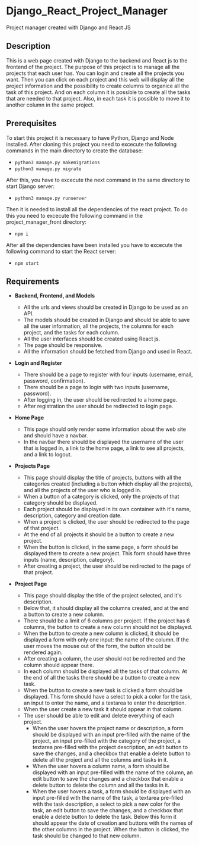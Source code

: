 # Django_React_Project_Manager
 Project manager created with Django and React JS

## Description
This is a web page created with Django to the backend and React js to the frontend of the project. The purpose of this project is to manage all the projects that each user has. You can login and create all the projects you want. Then you can click on each project and this web will display all the project information and the possibility to create columns to organice all the task of this project. And on each column it is possible to create all the tasks that are needed to that project. Also, in each task it is possible to move it to another column in the same project.

## Prerequisites
To start this project it is necessary to have Python, Django and Node installed.
After cloning this project you need to excecute the following commands in the main directory to create the database:
* `python3 manage.py makemigrations`
* `python3 manage.py migrate`

After this, you have to excecute the next command in the same directory to start Django server:
* `python3 manage.py runserver`

Then it is needed to install all the dependencies of the react project. To do this you need to excecute the following command in the project_manager_front directory:
* `npm i`

After all the dependencies have been installed you have to excecute the following command to start the React server:
* `npm start`

## Requirements
* **Backend, Frontend, and Models**
    * All the urls and views should be created in Django to be used as an API.
    * The models should be created in Django and should be able to save all the user information, all the projects, the columns for each project, and the tasks for each column.
    * All the user interfaces should be created using React js.
    * The page should be responsive.
    * All the information should be fetched from Django and used in React.

* **Login and Register**
    * There should be a page to register with four inputs (username, email, password, confirmation).
    * There should be a page to login with two inputs (username, password).
    * After logging in, the user should be redirected to a home page.
    * After registration the user should be redirected to login page.

* **Home Page**
    * This page should only render some information about the web site and should have a navbar.
    * In the navbar there should be displayed the username of the user that is logged in, a link to the home page, a link to see all projects, and a link to logout.

* **Projects Page**
    * This page should display the title of projects, buttons with all the categories created (including a button which display all the projects), and all the projects of the user who is logged in.
    * When a button of a category is clicked, only the projects of that category should be displayed.
    * Each project should be displayed in its own container with it's name, description, category and creation date.
    * When a project is clicked, the user should be redirected to the page of that project.
    * At the end of all projects it should be a button to create a new project.
    * When the button is clicked, in the same page, a form should be displayed there to create a new project. This form should have three inputs (name, description, category).
    * After creating a project, the user should be redirected to the page of that project.

* **Project Page**
    * This page should display the title of the project selected, and it's description.
    * Below that, it should display all the columns created, and at the end a button to create a new column.
    * There should be a limit of 6 columns per project. If the project has 6 columns, the button to create a new column should not be displayed.
    * When the button to create a new column is clicked, it should be displayed a form with only one input: the name of the column. If the user moves the mouse out of the form, the button should be rendered again.
    * After creating a column, the user should not be redirected and the column should appear there.
    * In each column should be displayed all the tasks of that column. At the end of all the tasks there should be a button to create a new task.
    * When the button to create a new task is clicked a form should be displayed. This form should have a select to pick a color for the task, an input to enter the name, and a textarea to enter the description.
    * When the user create a new task it should appear in that column.
    * The user should be able to edit and delete everything of each project.
        * When the user hovers the project name or description, a form should be displayed with an input pre-filled with the name of the project, an input pre-filled with the category of the project, a textarea pre-filled with the project description, an edit button to save the changes, and a checkbox that enable a delete button to delete all the project and all the columns and tasks in it.
        * When the user hovers a column name, a form should be displayed with an input pre-filled with the name of the column, an edit button to save the changes and a checkbox that enable a delete button to delete the column and all the tasks in it.
        * When the user hovers a task, a form should be displayed with an input pre-filled with the name of the task, a textarea pre-filled with the task description, a select to pick a new color for the task, an edit button to save the changes, and a checkbox that enable a delete button to delete the task. Below this form it should appear the date of creation and buttons with the names of the other columns in the project. When the button is clicked, the task should be changed to that new column.
